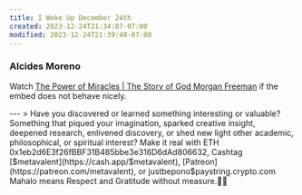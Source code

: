 ```yaml
---
title: I Woke Up December 24th
created: 2023-12-24T21:34:07-07:00
modified: 2023-12-24T21:39:48-07:00
---
```


### Alcides Moreno


<!-- YouTube Player
<iframe id="ytplayer" type="text/html" width="560" height="320"
  src="https://www.youtube.com/embed/XEyV8o2dp7M?autoplay=1"
  frameborder="0"></iframe>
-->

Watch [The Power of Miracles | The Story of God Morgan Freeman](https://youtu.be/XEyV8o2dp7M) if the embed does not behave nicely.

<!-- For custom thumbnail
![alt text](/assets/images/image.jpg "title")
-->

<p></p>
<p></p>
<p></p>
<p></p>
---
> Have you discovered or learned something interesting or valuable? Something that piqued your imagination, sparked creative insight, deepened research, enlivened discovery, or shed new light other academic, philosophical, or spiritual interest? Make it real with ETH 0x1eb2d6E3f26fBBF31B485bbe3e316D6dAd806632, Cashtag [$metavalent](https://cash.app/$metavalent), [Patreon](https://patreon.com/metavalent), or justbepono$paystring.crypto.com Mahalo means Respect and Gratitude without measure.🙏🏼
